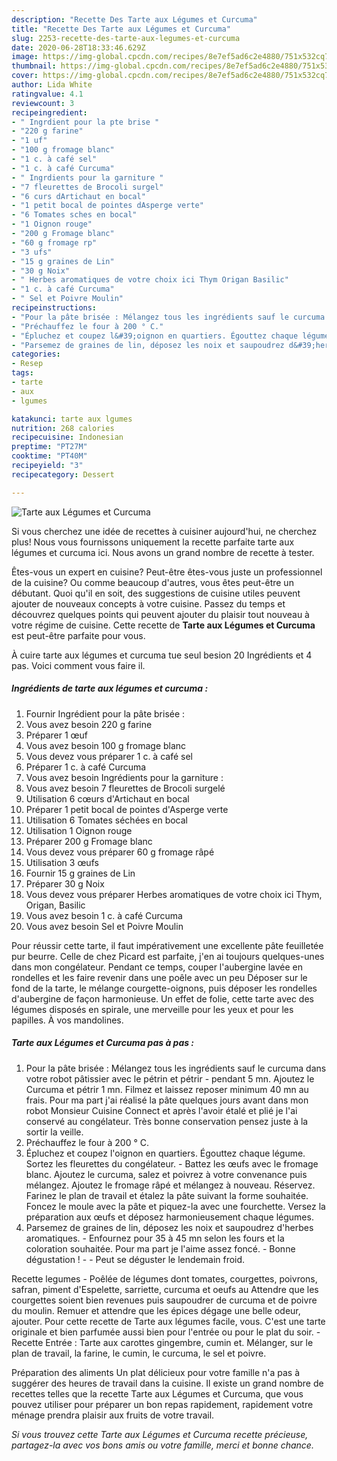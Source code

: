 ```yaml
---
description: "Recette Des Tarte aux Légumes et Curcuma"
title: "Recette Des Tarte aux Légumes et Curcuma"
slug: 2253-recette-des-tarte-aux-legumes-et-curcuma
date: 2020-06-28T18:33:46.629Z
image: https://img-global.cpcdn.com/recipes/8e7ef5ad6c2e4880/751x532cq70/tarte-aux-legumes-et-curcuma-photo-principale-de-la-recette.jpg
thumbnail: https://img-global.cpcdn.com/recipes/8e7ef5ad6c2e4880/751x532cq70/tarte-aux-legumes-et-curcuma-photo-principale-de-la-recette.jpg
cover: https://img-global.cpcdn.com/recipes/8e7ef5ad6c2e4880/751x532cq70/tarte-aux-legumes-et-curcuma-photo-principale-de-la-recette.jpg
author: Lida White
ratingvalue: 4.1
reviewcount: 3
recipeingredient:
- " Ingrdient pour la pte brise "
- "220 g farine"
- "1 uf"
- "100 g fromage blanc"
- "1 c. à café sel"
- "1 c. à café Curcuma"
- " Ingrdients pour la garniture "
- "7 fleurettes de Brocoli surgel"
- "6 curs dArtichaut en bocal"
- "1 petit bocal de pointes dAsperge verte"
- "6 Tomates sches en bocal"
- "1 Oignon rouge"
- "200 g Fromage blanc"
- "60 g fromage rp"
- "3 ufs"
- "15 g graines de Lin"
- "30 g Noix"
- " Herbes aromatiques de votre choix ici Thym Origan Basilic"
- "1 c. à café Curcuma"
- " Sel et Poivre Moulin"
recipeinstructions:
- "Pour la pâte brisée : Mélangez tous les ingrédients sauf le curcuma dans votre robot pâtissier avec le pétrin et pétrir pendant 5 mn. Ajoutez le Curcuma et pétrir 1 mn. Filmez et laissez reposer minimum 40 mn au frais. Pour ma part j&#39;ai réalisé la pâte quelques jours avant dans mon robot Monsieur Cuisine Connect et après l&#39;avoir étalé et plié je l&#39;ai conservé au congélateur. Très bonne conservation pensez juste à la sortir la veille."
- "Préchauffez le four à 200 ° C."
- "Épluchez et coupez l&#39;oignon en quartiers. Égouttez chaque légume. Sortez les fleurettes du congélateur. Battez les œufs avec le fromage blanc. Ajoutez le curcuma, salez et poivrez à votre convenance puis mélangez. Ajoutez le fromage râpé et mélangez à nouveau. Réservez. Farinez le plan de travail et étalez la pâte suivant la forme souhaitée. Foncez le moule avec la pâte et piquez-la avec une fourchette. Versez la préparation aux œufs et déposez harmonieusement chaque légumes."
- "Parsemez de graines de lin, déposez les noix et saupoudrez d&#39;herbes aromatiques. Enfournez pour 35 à 45 mn selon les fours et la coloration souhaitée. Pour ma part je l&#39;aime assez foncé. Bonne dégustation !  Peut se déguster le lendemain froid."
categories:
- Resep
tags:
- tarte
- aux
- lgumes

katakunci: tarte aux lgumes 
nutrition: 268 calories
recipecuisine: Indonesian
preptime: "PT27M"
cooktime: "PT40M"
recipeyield: "3"
recipecategory: Dessert

---
```



![Tarte aux Légumes et Curcuma](https://img-global.cpcdn.com/recipes/8e7ef5ad6c2e4880/751x532cq70/tarte-aux-legumes-et-curcuma-photo-principale-de-la-recette.jpg)

Si vous cherchez une idée de recettes à cuisiner aujourd'hui, ne cherchez plus! Nous vous fournissons uniquement la recette parfaite tarte aux légumes et curcuma ici. Nous avons un grand nombre de recette à tester.

Êtes-vous un expert en cuisine? Peut-être êtes-vous juste un professionnel de la cuisine? Ou comme beaucoup d'autres, vous êtes peut-être un débutant. Quoi qu'il en soit, des suggestions de cuisine utiles peuvent ajouter de nouveaux concepts à votre cuisine. Passez du temps et découvrez quelques points qui peuvent ajouter du plaisir tout nouveau à votre régime de cuisine. Cette recette de <strong> Tarte aux Légumes et Curcuma </strong> est peut-être parfaite pour vous.

<!--inarticleads1-->

À cuire tarte aux légumes et curcuma tue seul besion 20 Ingrédients et 4 pas. Voici comment vous faire il.

##### Ingrédients de tarte aux légumes et curcuma :

1. Fournir  Ingrédient pour la pâte brisée :
1. Vous avez besoin 220 g farine
1. Préparer 1 œuf
1. Vous avez besoin 100 g fromage blanc
1. Vous devez vous préparer 1 c. à café sel
1. Préparer 1 c. à café Curcuma
1. Vous avez besoin  Ingrédients pour la garniture :
1. Vous avez besoin 7 fleurettes de Brocoli surgelé
1. Utilisation 6 cœurs d&#39;Artichaut en bocal
1. Préparer 1 petit bocal de pointes d&#39;Asperge verte
1. Utilisation 6 Tomates séchées en bocal
1. Utilisation 1 Oignon rouge
1. Préparer 200 g Fromage blanc
1. Vous devez vous préparer 60 g fromage râpé
1. Utilisation 3 œufs
1. Fournir 15 g graines de Lin
1. Préparer 30 g Noix
1. Vous devez vous préparer  Herbes aromatiques de votre choix ici Thym, Origan, Basilic
1. Vous avez besoin 1 c. à café Curcuma
1. Vous avez besoin  Sel et Poivre Moulin


Pour réussir cette tarte, il faut impérativement une excellente pâte feuilletée pur beurre. Celle de chez Picard est parfaite, j&#39;en ai toujours quelques-unes dans mon congélateur. Pendant ce temps, couper l&#39;aubergine lavée en rondelles et les faire revenir dans une poêle avec un peu Déposer sur le fond de la tarte, le mélange courgette-oignons, puis déposer les rondelles d&#39;aubergine de façon harmonieuse. Un effet de folie, cette tarte avec des légumes disposés en spirale, une merveille pour les yeux et pour les papilles. À vos mandolines. 

<!--inarticleads2-->

##### Tarte aux Légumes et Curcuma pas à pas :

1. Pour la pâte brisée : Mélangez tous les ingrédients sauf le curcuma dans votre robot pâtissier avec le pétrin et pétrir - pendant 5 mn. Ajoutez le Curcuma et pétrir 1 mn. Filmez et laissez reposer minimum 40 mn au frais. Pour ma part j&#39;ai réalisé la pâte quelques jours avant dans mon robot Monsieur Cuisine Connect et après l&#39;avoir étalé et plié je l&#39;ai conservé au congélateur. Très bonne conservation pensez juste à la sortir la veille.
1. Préchauffez le four à 200 ° C.
1. Épluchez et coupez l&#39;oignon en quartiers. Égouttez chaque légume. Sortez les fleurettes du congélateur. - Battez les œufs avec le fromage blanc. Ajoutez le curcuma, salez et poivrez à votre convenance puis mélangez. Ajoutez le fromage râpé et mélangez à nouveau. Réservez. Farinez le plan de travail et étalez la pâte suivant la forme souhaitée. Foncez le moule avec la pâte et piquez-la avec une fourchette. Versez la préparation aux œufs et déposez harmonieusement chaque légumes.
1. Parsemez de graines de lin, déposez les noix et saupoudrez d&#39;herbes aromatiques. - Enfournez pour 35 à 45 mn selon les fours et la coloration souhaitée. Pour ma part je l&#39;aime assez foncé. - Bonne dégustation ! -  - Peut se déguster le lendemain froid.


Recette legumes - Poêlée de légumes dont tomates, courgettes, poivrons, safran, piment d&#39;Espelette, sarriette, curcuma et oeufs au Attendre que les courgettes soient bien revenues puis saupoudrer de curcuma et de poivre du moulin. Remuer et attendre que les épices dégage une belle odeur, ajouter. Pour cette recette de Tarte aux légumes facile, vous. C&#39;est une tarte originale et bien parfumée aussi bien pour l&#39;entrée ou pour le plat du soir. - Recette Entrée : Tarte aux carottes gingembre, cumin et. Mélanger, sur le plan de travail, la farine, le cumin, le curcuma, le sel et poivre. 

<!--inarticleads1-->

<p>
Préparation des aliments Un plat délicieux pour votre famille n'a pas à suggérer des heures de travail dans la cuisine. Il existe un grand nombre de recettes telles que la recette Tarte aux Légumes et Curcuma, que vous pouvez utiliser pour préparer un bon repas rapidement, rapidement votre ménage prendra plaisir aux fruits de votre travail.
</p>

<p>
<i>Si vous trouvez cette Tarte aux Légumes et Curcuma recette précieuse, partagez-la avec vos bons amis ou votre famille, merci et bonne chance.</i>
</p>
